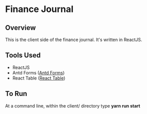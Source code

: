 # Finance Journal
## Overview
This is the client side of the finance journal.  It's written in ReactJS.

## Tools Used
* ReactJS
* Antd Forms ([Antd Forms](https://ant.design/components/form/))
* React Table ([React Table](https://react-table.js.org/#/story/readme))

## To Run
At a command line, within the client/ directory type **yarn run start**